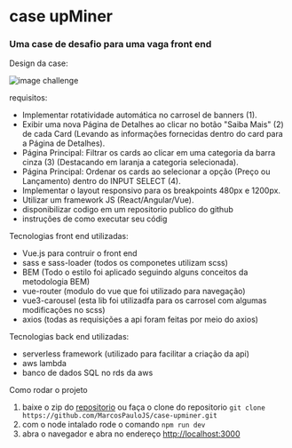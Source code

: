 # case upMiner
### Uma case de desafio para uma vaga front end

Design da case:


![image challenge](https://i.imgur.com/0r9Xbmy.jpg)

requisitos:
- Implementar rotatividade automática no carrosel de banners (1).
- Exibir uma nova Página de Detalhes ao clicar no botão "Saiba Mais" (2) de cada Card 
(Levando as informações fornecidas dentro do card para a Página de Detalhes).
- Página Principal: Filtrar os cards ao clicar em uma categoria da barra cinza (3)
(Destacando em laranja a categoria selecionada).
- Página Principal: Ordenar os cards ao selecionar a opção (Preço ou Lançamento) 
dentro do INPUT SELECT (4).
- Implementar o layout responsivo para os breakpoints 480px e 1200px.
- Utilizar um framework JS (React/Angular/Vue).
- disponibilizar codigo em um repositorio publico do github
- instruções de como executar seu códig

Tecnologias front end utilizadas: 
- Vue.js para contruir o front end
- sass e sass-loader (todos os componetes utilizam scss)
- BEM (Todo o estilo foi aplicado seguindo alguns conceitos da metodologia BEM)
- vue-router (modulo do vue que foi utilizado para navegação)
- vue3-carousel (esta lib foi utilizadfa para os carrosel com algumas modificações no scss)
- axios (todas as requisições a api foram feitas por meio do axios)

Tecnologias back end utilizadas:
 - serverless framework (utilizado para facilitar a criação da api)
 - aws lambda
 - banco de dados SQL no rds da aws

Como rodar o projeto
1. baixe o zip do [repositorio](https://github.com/MarcosPauloJS/case-upminer) ou faça o clone do repositorio ```git clone https://github.com/MarcosPauloJS/case-upminer.git```
2. com o node intalado rode o comando ```npm run dev```
3. abra o navegador e abra no endereço [http://localhost:3000](https://pages.github.com/)
